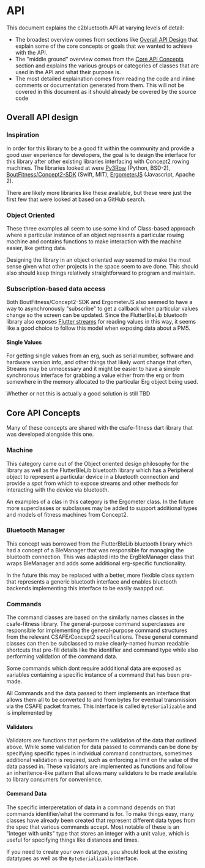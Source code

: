 # API

This document explains the c2bluetooth API at varying levels of detail:

- The broadest overview comes from sections like [Overall API Design](#overall-api-design) that explain some of the core concepts or goals that we wanted to achieve with the API.
- The "middle ground" overview comes from the [Core API Concepts](#core-api-concepts) section and explains the various groups or categories of classes that are used in the API and what their purpose is.
- The most detailed explaination comes from reading the code and inline comments or documentation generated from them. This will not be covered in this document as it should already be covered by the source code



## Overall API design

### Inspiration
In order for this library to be a good fit within the community and provide a good user experience for developers, the goal is to design the interface for this library after other existing libraries interfacing with Concept2 rowing machines. The libraries looked at were [Py3Row](https://github.com/droogmic/Py3Row) (Python, BSD-2), [BoutFitness/Concept2-SDK](https://github.com/BoutFitness/Concept2-SDK) (Swift, MIT), [ErgometerJS](https://github.com/tijmenvangulik/ErgometerJS) (Javascript, Apache 2).

There are likely more libraries like these available, but these were just the first few that were looked at based on a GitHub search.

### Object Oriented
These three examples all seem to use some kind of Class-based approach where a particular instance of an object represents a particular rowing machine and contains functions to make interaction with the machine easier, like getting data. 

Designing the library in an object oriented way seemed to make the most sense given what other projects in the space seem to ave done. This should also should keep things relatively straightforward to program and maintain.

### Subscription-based data access
Both BoutFitness/Concept2-SDK and ErgometerJS also seemed to have a way to asynchronously "subscribe" to get a callback when particular values change so the screen can be updated. Since the FlutterBleLib bluetooth library also exposes [Flutter streams](https://apgapg.medium.com/using-streams-in-flutter-62fed41662e4) for reading values in this way, it seems like a good choice to follow this model when exposing data about a PM5.

#### Single Values
For getting single values from an erg, such as serial number, software and hardware version info, and other things that likely wont change that often, Streams may be unnecessary and it might be easier to have a simple synchronous interface for grabbing a value either from the erg or from somewhere in the memory allocated to the particular Erg object being used.

Whether or not this is actually a good solution is still TBD

<!-- ### Modularity
Since a lot of the architecture is already provided by FlutterBleLib and will likely just pass through most of the aspects of the existing bluetooth APIs, it seems like it may be useful to make this passthrough more explicit. By duplicating any of the types and methods exposed by FlutterBleLib this package will be be more able to maintain a stable API, even in the event that there is a technical need (or desire from users) to be able to change the underlying bluetooth implementation, potentially even grouping the methods that handle the actual bluetooth access into a class/interface. This is something whtat would be helpful to keep in mind during initial development but shouldn't take too much energy until later versions. -->



## Core API Concepts

Many of these concepts are shared with the csafe-fitness dart library that was developed alongside this one. 

### Machine
This category came out of the Object oriented design philosophy for the library as well as the FlutterBleLib bluetooth library which has a Peripheral object to represent a particular device in a bluetooth connection and provide a spot from which to expose streams and other methods for interacting with the device via bluetooth.

An examples of a clas in this category is the Ergometer class. In the future more superclasses or subclasses may be added to support additional types and models of fitness machines from Concept2.

### Bluetooth Manager
This concept was borrowed from the FlutterBleLib bluetooth library which had a concept of a BleManager that was responsible for managing the bluetooth connection. This was adapted into the ErgBleManager class that wraps BleManager and adds some additional erg-specific functionality.

In the future this may be replaced with a better, more flexible class system that represents a generic bluetooth interface and enables bluetooth backends implementing this interface to be easily swappd out.
### Commands
The command classes are based on the similarly names classes in the csafe-fitness library. The general-purpose command superclasses are responsible for implementing the general-purpose command structures from the relevant CSAFE/Concept2 specifications. These general command classes can then be subclassed to make clearly-named human readable shortcuts that pre-fill details like the identifier and command type while also performing validation of the command data.

Some commands which dont require addditional data are exposed as variables containing a specific instance of a command that has been pre-made.

All Commands and the data passed to them implements an interface that allows them all to be converted to and from bytes for eventual transmission via the CSAFE packet frames. This interface is called `ByteSerializable` and is implemented by 

#### Validators
Validators are functions that perform the validation of the data that outlined above. While some validation for data passed to commands can be done by specifying specific types in individual command constructors, sometimes additional validation is required, such as enforcing a limit on the value of the data passed in. These validators are implemented as functions and follow an inheritence-like pattern that allows many validators to be made available to library consumers for convenience.

#### Command Data
The specific interperetation of data in a command depends on that commands identifier/what the command is for. To make things easy, many classes have already been created that represent different data types from the spec that various commands accept. Most notable of these is an "integer with units" type that stores an integer with a unit value, which is useful for specifying things like distances and times.

If you need to create your own datatype, you should look at the existing datatypes as well as the `ByteSerializable` interface. 
